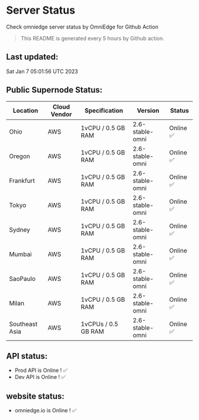 # Server Status
Check omniedge server status by OmniEdge for Github Action
> This README is generated every 5 hours by Github action.
## Last updated:
Sat Jan  7 05:01:56 UTC 2023
## Public Supernode Status: 
|Location|Cloud Vendor|Specification|Version|**Status**|
|--|--|--|--|--|
|Ohio|AWS|1vCPU / 0.5 GB RAM|	2.6-stable-omni|Online :white_check_mark:|
|Oregon|AWS|1vCPU / 0.5 GB RAM|	2.6-stable-omni|Online :white_check_mark:|
|Frankfurt|AWS|1vCPU / 0.5 GB RAM|	2.6-stable-omni|Online :white_check_mark:|
|Tokyo|AWS|1vCPU / 0.5 GB RAM|	2.6-stable-omni|Online :white_check_mark:|
|Sydney|AWS|1vCPU / 0.5 GB RAM|	2.6-stable-omni|Online :white_check_mark:|
|Mumbai|AWS|1vCPU / 0.5 GB RAM|	2.6-stable-omni|Online :white_check_mark:|
|SaoPaulo|AWS|1vCPU / 0.5 GB RAM|	2.6-stable-omni|Online :white_check_mark:|
|Milan|AWS|1vCPU / 0.5 GB RAM|	2.6-stable-omni|Online :white_check_mark:|
|Southeast Asia|AWS|1vCPUs / 0.5 GB RAM|	2.6-stable-omni|Online :white_check_mark:|
## API status: 
 - Prod API is Online  ! :white_check_mark:
 - Dev API is Online  ! :white_check_mark:
## website status: 
 - omniedge.io is Online ! :white_check_mark:
